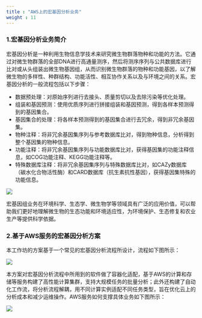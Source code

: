 ```yaml
---
title : "AWS上的宏基因分析业务"
weight : 11
---
```


### 1.宏基因分析业务简介


宏基因分析是一种利用生物信息学技术来研究微生物群落物种和功能的方法。它通过对微生物群落的全部DNA进行高通量测序，然后将测序序列与公共数据库进行比对或从头组装出微生物基因组，从而识别微生物群落的物种和功能基因，以了解微生物的多样性、种群结构、功能活性、相互协作关系以及与环境之间的关系。宏基因分析的一般流程包括以下步骤：
- 数据预处理：对原始序列进行去接头、质量剪切以及去除污染等优化处理。
- 组装和基因预测：使用优质序列进行拼接组装和基因预测，得到各样本预测得到的基因集合。
- 基因集合的处理：将各样本预测得到的基因集合进行去冗余，得到非冗余基因集。
- 物种注释：将非冗余基因集序列与参考数据库比对，得到物种信息，分析得到整个基因集的物种信息。
- 功能注释：将非冗余基因集序列与功能数据库比对，获得基因集的功能注释信息，如COG功能注释、KEGG功能注释等。
- 特殊数据库注释：将非冗余基因集序列与特殊数据库比对，如CAZy数据库（碳水化合物活性酶）和CARD数据库（抗生素抗性基因），获得基因集特殊的功能信息。

![](/static/intro-bioinfo-analysis.png)

宏基因组业务在环境科学、生态学、微生物学等领域具有广泛的应用价值，可以帮助我们更好地理解微生物的生态功能和环境适应性，为环境保护、生态修复和农业生产等提供科学依据。

### 2.基于AWS服务的宏基因分析方案
本工作坊的方案基于一个常见的宏基因分析流程所设计，流程如下图所示：

![](/static/intro-meta-pipeline.png)

本方案对宏基因分析流程中所用到的软件做了容器化适配，基于AWS的计算和存储等服务构建了高性能计算集群，支持大规模任务的批量分析；此外还构建了自动化工作流，将分析流程解耦，用不同计算实例适配不同任务类型，旨在优化云上的分析成本和减少运维操作。AWS服务如何支撑具体业务如下图所示：

![](/static/intro-meta-aws.png)